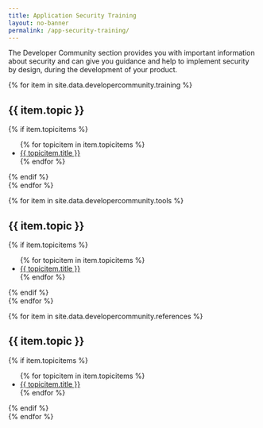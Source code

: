 ```yaml
---
title: Application Security Training
layout: no-banner
permalink: /app-security-training/
---
```


<div>
	<p>
		The Developer Community section provides you with important information about security and can give you guidance and help to implement security by design, during the development of your product.
	</p>
</div>

{% for item in site.data.developercommunity.training %}
<section class="panel panel-default">
	<div class="panel-heading">
		<h2 class="panel-title" id="{{ item.topic | slugify }}">{{ item.topic }}</h2>
	</div>
	{% if item.topicitems %}
		<div class="panel-body">
			<ul>
		{% for topicitem in item.topicitems %}
				<li><a href="{{ topicitem.url }}">{{ topicitem.title }}</a></li>
		{% endfor %}
			</ul>
		</div>
	{% endif %}
</section>
{% endfor %}

{% for item in site.data.developercommunity.tools %}
<section class="panel panel-default">
	<div class="panel-heading">
		<h2 class="panel-title" id="{{ item.topic | slugify }}">{{ item.topic }}</h2>
	</div>
	{% if item.topicitems %}
		<div class="panel-body">
			<ul>
		{% for topicitem in item.topicitems %}
				<li><a href="{{ topicitem.url }}">{{ topicitem.title }}</a></li>
		{% endfor %}
			</ul>
		</div>
	{% endif %}
</section>
{% endfor %}

{% for item in site.data.developercommunity.references %}
<section class="panel panel-default">
	<div class="panel-heading">
		<h2 class="panel-title" id="{{ item.topic | slugify }}">{{ item.topic }}</h2>
	</div>
	{% if item.topicitems %}
		<div class="panel-body">
			<ul>
		{% for topicitem in item.topicitems %}
				<li><a href="{{ topicitem.url }}">{{ topicitem.title }}</a></li>
		{% endfor %}
			</ul>
		</div>
	{% endif %}
</section>
{% endfor %}
